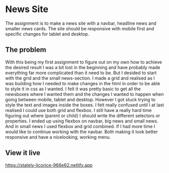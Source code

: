 # News Site

The assignment is to make a news site with a navbar, headline news and smaller news cards. The site should be responsive with mobile first and specific changes for tablet and desktop. 

## The problem

With this being my first assignment to figure out on my own how to achieve the desired result I was a bit lost in the beginning and have probably made everything far more complicated than it need to be. But I desided to start with the grid and the small news-section. I made a grid and realised as I was building how I needed to make changes in the html in order to be able to style it in css as I wanted. I felt it was pretty basic to get all the newsboxes where I wanted them and the changes I wanted to happen when going between mobile, tablet and desktop. However I got stuck trying to style the text and images inside the boxes. I felt really confused until I at last realised I could use both grid and flexbox. I still have a really hard time figuring out where (parent or child) I should write the different selectors or properties. I ended up using flexbox on navbar, big news and small news. And in small news I used flexbox and grid combined. 
If I had more time I would like to continue working with the navbar. Both making it look better responsive and have a nicelooking, working menu.

## View it live
https://stately-licorice-966e62.netlify.app
